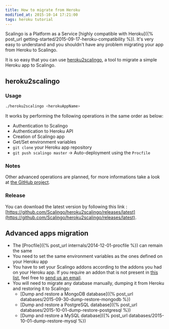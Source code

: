```yaml
---
title: How to migrate from Heroku
modified_at: 2015-10-14 17:21:00
tags: heroku tutorial
---
```


Scalingo is a Platform as a Service [highly compatible with Heroku]({% post_url getting-started/2015-09-17-heroku-compatibility %}). It's very easy to understand and you shouldn't have any problem migrating your app from Heroku to Scalingo.

It is so easy that you can use [heroku2scalingo](https://github.com/Scalingo/heroku2scalingo/releases/latest), a tool to migrate a simple Heroku app to Scalingo.

## heroku2scalingo

### Usage

```bash
./heroku2scalingo <herokuAppName>
```

It works by performing the following operations in the same order as below:

* Authentication to Scalingo
* Authentication to Heroku API
* Creation of Scalingo app
* Get/Set environment variables
* `git clone` your Heroku app repository
* `git push scalingo master` -> Auto-deployment using the `Procfile`

### Notes

Other advanced operations are planned, for more informations take a look at [the GitHub project](https://github.com/Scalingo/heroku2scalingo/#todo).

### Release

You can download the latest version by following this link : [https://github.com/Scalingo/heroku2scalingo/releases/latest](https://github.com/Scalingo/heroku2scalingo/releases/latest).

## Advanced apps migration

* The [Procfile]({% post_url internals/2014-12-01-procfile %}) can remain the same
* You need to set the same environment variables as the ones defined on your Heroku app
* You have to set your Scalingo addons according to the addons you had on your Heroku app.
  If you require an addon that is not present in [this list](https://scalingo.com/addons),
  feel free to [send us an email](mailto:support@scalingo.com).
* You will need to migrate any database manually, dumping it from Heroku and restoring it to Scalingo:
  * [Dump and restore a MongoDB database]({% post_url databases/2015-09-30-dump-restore-mongodb %})
  * [Dump and restore a PostgreSQL database]({% post_url databases/2015-10-01-dump-restore-postgresql %})
  * [Dump and restore a MySQL database]({% post_url databases/2015-10-01-dump-restore-mysql %})
